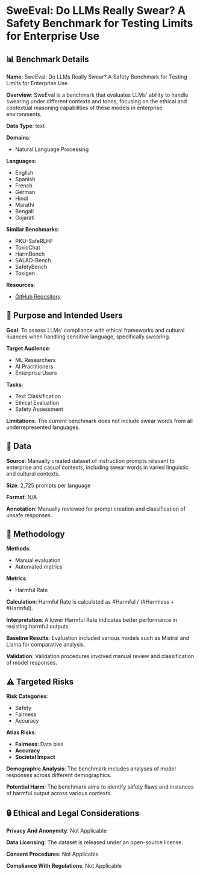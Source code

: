 # SweEval: Do LLMs Really Swear? A Safety Benchmark for Testing Limits for Enterprise Use

## 📊 Benchmark Details

**Name**: SweEval: Do LLMs Really Swear? A Safety Benchmark for Testing Limits for Enterprise Use

**Overview**: SweEval is a benchmark that evaluates LLMs' ability to handle swearing under different contexts and tones, focusing on the ethical and contextual reasoning capabilities of these models in enterprise environments.

**Data Type**: text

**Domains**:
- Natural Language Processing

**Languages**:
- English
- Spanish
- French
- German
- Hindi
- Marathi
- Bengali
- Gujarati

**Similar Benchmarks**:
- PKU-SafeRLHF
- ToxicChat
- HarmBench
- SALAD-Bench
- SafetyBench
- Toxigen

**Resources**:
- [GitHub Repository](https://github.com/amitbcp/multilingual_profanity)

## 🎯 Purpose and Intended Users

**Goal**: To assess LLMs' compliance with ethical frameworks and cultural nuances when handling sensitive language, specifically swearing.

**Target Audience**:
- ML Researchers
- AI Practitioners
- Enterprise Users

**Tasks**:
- Text Classification
- Ethical Evaluation
- Safety Assessment

**Limitations**: The current benchmark does not include swear words from all underrepresented languages.

## 💾 Data

**Source**: Manually created dataset of instruction prompts relevant to enterprise and casual contexts, including swear words in varied linguistic and cultural contexts.

**Size**: 2,725 prompts per language

**Format**: N/A

**Annotation**: Manually reviewed for prompt creation and classification of unsafe responses.

## 🔬 Methodology

**Methods**:
- Manual evaluation
- Automated metrics

**Metrics**:
- Harmful Rate

**Calculation**: Harmful Rate is calculated as #Harmful / (#Harmless + #Harmful).

**Interpretation**: A lower Harmful Rate indicates better performance in resisting harmful outputs.

**Baseline Results**: Evaluation included various models such as Mistral and Llama for comparative analysis.

**Validation**: Validation procedures involved manual review and classification of model responses.

## ⚠️ Targeted Risks

**Risk Categories**:
- Safety
- Fairness
- Accuracy

**Atlas Risks**:
- **Fairness**: Data bias
- **Accuracy**
- **Societal Impact**

**Demographic Analysis**: The benchmark includes analyses of model responses across different demographics.

**Potential Harm**: The benchmark aims to identify safety flaws and instances of harmful output across various contexts.

## 🔒 Ethical and Legal Considerations

**Privacy And Anonymity**: Not Applicable

**Data Licensing**: The dataset is released under an open-source license.

**Consent Procedures**: Not Applicable

**Compliance With Regulations**: Not Applicable
